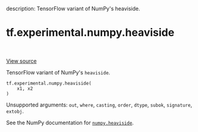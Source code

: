 description: TensorFlow variant of NumPy's heaviside.

<div itemscope itemtype="http://developers.google.com/ReferenceObject">
<meta itemprop="name" content="tf.experimental.numpy.heaviside" />
<meta itemprop="path" content="Stable" />
</div>

# tf.experimental.numpy.heaviside

<!-- Insert buttons and diff -->

<table class="tfo-notebook-buttons tfo-api nocontent" align="left">

</table>

<a target="_blank" class="external" href="/code/stable/tensorflow/python/ops/numpy_ops/np_math_ops.py">View source</a>



TensorFlow variant of NumPy's `heaviside`.


<pre class="devsite-click-to-copy prettyprint lang-py tfo-signature-link">
<code>tf.experimental.numpy.heaviside(
    x1, x2
)
</code></pre>



<!-- Placeholder for "Used in" -->

Unsupported arguments: `out`, `where`, `casting`, `order`, `dtype`, `subok`, `signature`, `extobj`.

See the NumPy documentation for [`numpy.heaviside`](https://numpy.org/doc/stable/reference/generated/numpy.heaviside.html).